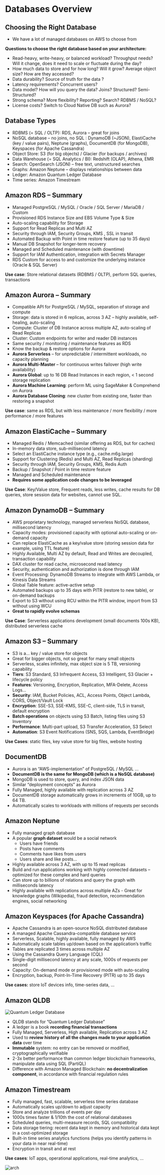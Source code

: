 # Databases Overview

## Choosing the Right Database

- We have a lot of managed databases on AWS to choose from

**Questions to choose the right database based on your architecture:**
- Read-heavy, write-heavy, or balanced workload? Throughput needs? Will it change, does it need to scale or fluctuate during the day?
- How much data to store and for how long? Will it grow? Average object size? How are they accessed?
- Data durability? Source of truth for the data ?
- Latency requirements? Concurrent users?
- Data model? How will you query the data? Joins? Structured? Semi-Structured?
- Strong schema? More flexibility? Reporting? Search? RDBMS / NoSQL?
- License costs? Switch to Cloud Native DB such as Aurora?


## Database Types

- RDBMS (= SQL / OLTP): RDS, Aurora – great for joins
- NoSQL database – no joins, no SQL : DynamoDB (~JSON), ElastiCache (key / value pairs), Neptune (graphs), DocumentDB (for MongoDB), Keyspaces (for Apache Cassandra)
- Object Store: S3 (for big objects) / Glacier (for backups / archives)
- Data Warehouse (= SQL Analytics / BI): Redshift (OLAP), Athena, EMR
- Search: OpenSearch (JSON) – free text, unstructured searches
- Graphs: Amazon Neptune – displays relationships between data
- Ledger: Amazon Quantum Ledger Database
- Time series: Amazon Timestream

## Amazon RDS – Summary

- Managed PostgreSQL / MySQL / Oracle / SQL Server / MariaDB / Custom
- Provisioned RDS Instance Size and EBS Volume Type & Size
- Auto-scaling capability for Storage
- Support for Read Replicas and Multi AZ
- Security through IAM, Security Groups, KMS , SSL in transit
- Automated Backup with Point in time restore feature (up to 35 days)
- Manual DB Snapshot for longer-term recovery
- Managed and Scheduled maintenance (with downtime)
- Support for IAM Authentication, integration with Secrets Manager
- RDS Custom for access to and customize the underlying instance (Oracle & SQL Server)

**Use case**: Store relational datasets (RDBMS / OLTP), perform SQL queries, transactions 

## Amazon Aurora – Summary 

- Compatible API for PostgreSQL / MySQL, separation of storage and compute
- Storage: data is stored in 6 replicas, across 3 AZ – highly available, self-healing, auto-scaling
- Compute: Cluster of DB Instance across multiple AZ, auto-scaling of Read Replicas
- Cluster: Custom endpoints for writer and reader DB instances
- Same security / monitoring / maintenance features as RDS
- Know the backup & restore options for Aurora
- **Aurora Serverless** – for unpredictable / intermittent workloads, no capacity planning
- **Aurora Multi-Master** – for continuous writes failover (high write availability)
- **Aurora Global**: up to 16 DB Read Instances in each region, < 1 second storage replication
- **Aurora Machine Learning**: perform ML using SageMaker & Comprehend on Aurora
- **Aurora Database Cloning**: new cluster from existing one, faster than restoring a snapshot

**Use case**: same as RDS, but with less maintenance / more flexibility / more performance / more features

## Amazon ElastiCache – Summary 

- Managed Redis / Memcached (similar offering as RDS, but for caches)
- In-memory data store, sub-millisecond latency
- Select an ElastiCache instance type (e.g., cache.m6g.large)
- Support for Clustering (Redis) and Multi AZ, Read Replicas (sharding)
- Security through IAM, Security Groups, KMS, Redis Auth
- Backup / Snapshot / Point in time restore feature
- Managed and Scheduled maintenance
- **Requires some application code changes to be leveraged**

**Use Case**: Key/Value store, Frequent reads, less writes, cache results for DB queries, store session data for websites, cannot use SQL. 

## Amazon DynamoDB – Summary

- AWS proprietary technology, managed serverless NoSQL database, millisecond latency
- Capacity modes: provisioned capacity with optional auto-scaling or on-demand capacity
- Can replace ElastiCache as a key/value store (storing session data for example, using TTL feature)
- Highly Available, Multi AZ by default, Read and Writes are decoupled, transaction capability
- DAX cluster for read cache, microsecond read latency
- Security, authentication and authorization is done through IAM
- Event Processing: DynamoDB Streams to integrate with AWS Lambda, or Kinesis Data Streams
- Global Table feature: active-active setup
- Automated backups up to 35 days with PITR (restore to new table), or on-demand backups
- Export to S3 without using RCU within the PITR window, import from S3 without using WCU
- **Great to rapidly evolve schemas**

**Use Case**: Serverless applications development (small documents 100s KB), distributed serverless cache

## Amazon S3 – Summary

- S3 is a… key / value store for objects
- Great for bigger objects, not so great for many small objects
- Serverless, scales infinitely, max object size is 5 TB, versioning capability
- **Tiers**: S3 Standard, S3 Infrequent Access, S3 Intelligent, S3 Glacier + lifecycle policy
- **Features**: Versioning, Encryption, Replication, MFA-Delete, Access Logs…
- **Security**: IAM, Bucket Policies, ACL, Access Points, Object Lambda, CORS, Object/Vault Lock
- **Encryption**: SSE-S3, SSE-KMS, SSE-C, client-side, TLS in transit, default encryption
- **Batch operations** on objects using S3 Batch, listing files using S3 Inventory
- **Performance**: Multi-part upload, S3 Transfer Acceleration, S3 Select
- **Automation**: S3 Event Notifications (SNS, SQS, Lambda, EventBridge)

**Use Cases**: static files, key value store for big files, website hosting

## DocumentDB

- Aurora is an “AWS-implementation” of PostgreSQL / MySQL …
- **DocumentDB is the same for MongoDB (which is a NoSQL database)**
- MongoDB is used to store, query, and index JSON data
- Similar “deployment concepts” as Aurora
- Fully Managed, highly available with replication across 3 AZ
- DocumentDB storage automatically grows in increments of 10GB, up to 64 TB.
- Automatically scales to workloads with millions of requests per seconds

## Amazon Neptune

- Fully managed graph database 
- A popular **graph dataset** would be a social network 
    - Users have friends 
    - Posts have comments 
    - Comments have likes from users 
    - Users share and like posts… 
- Highly available across 3 AZ, with up to 15 read replicas 
- Build and run applications working with highly connected datasets – optimized for these complex and hard queries 
- Can store up to billions of relations and query the graph with milliseconds latency
- Highly available with replications across multiple AZs - Great for knowledge graphs (Wikipedia), fraud detection, recommendation engines, social networking

## Amazon Keyspaces (for Apache Cassandra)

- Apache Cassandra is an open-source NoSQL distributed database
- A managed Apache Cassandra-compatible database service
- Serverless, Scalable, highly available, fully managed by AWS
- Automatically scale tables up/down based on the application’s traffic
- Tables are replicated 3 times across multiple AZ
- Using the Cassandra Query Language (CQL)
- Single-digit millisecond latency at any scale, 1000s of requests per second
- Capacity: On-demand mode or provisioned mode with auto-scaling
- Encryption, backup, Point-In-Time Recovery (PITR) up to 35 days

**Use cases:** store IoT devices info, time-series data, …

## Amazon QLDB

![Quantum Ledger Database](./qldb.png)

- QLDB stands for ”Quantum Ledger Database”
- A ledger is a book **recording financial transactions**
- Fully Managed, Serverless, High available, Replication across 3 AZ
- Used to **review history of all the changes made to your application data** over time
- **Immutable** system: no entry can be removed or modified, cryptographically verifiable
- 2-3x better performance than common ledger blockchain frameworks, manipulate data using SQL (PartiQL)
- Difference with Amazon Managed Blockchain: **no decentralization component**, in accordance with financial regulation rules

## Amazon Timestream

- Fully managed, fast, scalable, serverless time series database 
- Automatically scales up/down to adjust capacity 
- Store and analyze trillions of events per day 
- 1000s times faster & 1/10th the cost of relational databases 
- Scheduled queries, multi-measure records, SQL compatibility 
- Data storage tiering: recent data kept in memory and historical data kept in a cost-optimized storage
- Built-in time series analytics functions (helps you identify patterns in your data in near real-time)
- Encryption in transit and at rest 

**Use cases**: IoT apps, operational applications, real-time analytics, …

![arch](./timestream-arch.png)
